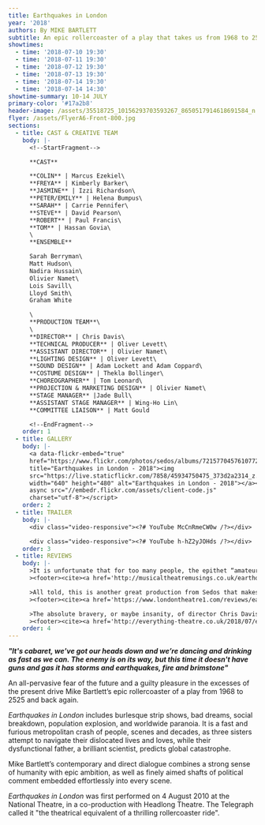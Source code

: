 ```yaml
---
title: Earthquakes in London
year: '2018'
authors: By MIKE BARTLETT
subtitle: An epic rollercoaster of a play that takes us from 1968 to 2525 and back again
showtimes:
  - time: '2018-07-10 19:30'
  - time: '2018-07-11 19:30'
  - time: '2018-07-12 19:30'
  - time: '2018-07-13 19:30'
  - time: '2018-07-14 19:30'
  - time: '2018-07-14 14:30'
showtime-summary: 10-14 JULY
primary-color: '#17a2b8'
header-image: /assets/35518725_10156293703593267_8650517914618691584_n.jpg
flyer: /assets/FlyerA6-Front-800.jpg
sections:
  - title: CAST & CREATIVE TEAM
    body: |-
      <!--StartFragment-->

      **CAST**

      **COLIN** | Marcus Ezekiel\
      **FREYA** | Kimberly Barker\
      **JASMINE** | Izzi Richardson\
      **PETER/EMILY** | Helena Bumpus\
      **SARAH** | Carrie Pennifer\
      **STEVE** | David Pearson\
      **ROBERT** | Paul Francis\
      **TOM** | Hassan Govia\
      \
      **ENSEMBLE**

      Sarah Berryman\
      Matt Hudson\
      Nadira Hussain\
      Olivier Namet\
      Lois Savill\
      Lloyd Smith\
      Graham White

      \
      **PRODUCTION TEAM**\
      \
      **DIRECTOR** | Chris Davis\
      **TECHNICAL PRODUCER** | Oliver Levett\
      **ASSISTANT DIRECTOR** | Olivier Namet\
      **LIGHTING DESIGN** | Oliver Levett\
      **SOUND DESIGN** | Adam Lockett and Adam Coppard\
      **COSTUME DESIGN** | Thekla Bollinger\
      **CHOREOGRAPHER** | Tom Leonard\
      **PROJECTION & MARKETING DESIGN** | Olivier Namet\
      **STAGE MANAGER** |Jade Bull\
      **ASSISTANT STAGE MANAGER** | Wing-Ho Lin\
      **COMMITTEE LIAISON** | Matt Gould

      <!--EndFragment-->
    order: 1
  - title: GALLERY
    body: |-
      <a data-flickr-embed="true"
      href="https://www.flickr.com/photos/sedos/albums/72157704576107721"
      title="Earthquakes in London - 2018"><img
      src="https://live.staticflickr.com/7858/45934750475_373d2a2314_z.jpg"
      width="640" height="480" alt="Earthquakes in London - 2018"></a><script
      async src="//embedr.flickr.com/assets/client-code.js"
      charset="utf-8"></script>
    order: 2
  - title: TRAILER
    body: |-
      <div class="video-responsive"><?# YouTube McCnRmeCW0w /?></div>

      <div class="video-responsive"><?# YouTube h-hZ2yJOHds /?></div>
    order: 3
  - title: REVIEWS
    body: |-
      >It is unfortunate that for too many people, the epithet “amateur” in relation to theatre remains redolent of inexpert performance in draughty church halls by well-meaning performers of limited talent. The reality is that for many groups nowadays, there is an almost invisible line between so called professional performance (ironically not necessarily of the highest quality) and other productions which are only amateur in the sense that participants have not been paid. Sedos specifically states in its programme notes that they “strive for professional standards in both performance and production values” and it is fair to say that they have a well-established reputation in achieving that ambition which has once again been reinforced by this production of Earthquakes in London.
      ><footer><cite><a href='http://musicaltheatremusings.co.uk/earthquakes-in-london'>Earthquakes in London, 2018, Musical Theatre Musings</a></cite></footer>

      >All told, this is another great production from Sedos that makes you stop and think about what we are doing to the earth and if we shouldn’t be trying something different so that by the year 2525, man will still be alive.
      ><footer><cite><a href='https://www.londontheatre1.com/reviews/earthquakes-in-london-at-the-bridewell-theatre-review/'>Earthquakes in London, 2018, Londontheatre1</a></cite></footer>

      >The absolute bravery, or maybe insanity, of director Chris Davis to stage this play in an amateur production makes it all the more incredible. And that mention of amateur is the only time it should be raised, because believe me, there is absolutely nothing amateur about this production.
      ><footer><cite><a href='http://everything-theatre.co.uk/2018/07/earthquakes-in-london-bridewell-theatre-review.html'>Earthquakes in London, 2018, Everything Theatre</a></cite></footer>
    order: 4
---
```

***"It's cabaret, we've got our heads down and we’re dancing and drinking as fast as we can. The enemy is on its way, but this time it doesn't have guns and gas it has storms and earthquakes, fire and brimstone"***

An all-pervasive fear of the future and a guilty pleasure in the excesses of the present drive Mike Bartlett’s epic rollercoaster of a play from 1968 to 2525 and back again.

*Earthquakes in London* includes burlesque strip shows, bad dreams, social breakdown, population explosion, and worldwide paranoia. It is a fast and furious metropolitan crash of people, scenes and decades, as three sisters attempt to navigate their dislocated lives and loves, while their dysfunctional father, a brilliant scientist, predicts global catastrophe.

Mike Bartlett’s contemporary and direct dialogue combines a strong sense of humanity with epic ambition, as well as finely aimed shafts of political comment embedded effortlessly into every scene.

*Earthquakes in London* was first performed on 4 August 2010 at the National Theatre, in a co-production with Headlong Theatre. The Telegraph called it "the theatrical equivalent of a thrilling rollercoaster ride".
